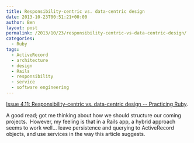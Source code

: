 ```yaml
---
title: Responsibility-centric vs. data-centric design
date: 2013-10-23T00:51:21+00:00
author: Ben
layout: post
permalink: /2013/10/23/responsibility-centric-vs-data-centric-design/
categories:
  - Ruby
tags:
  - ActiveRecord
  - architecture
  - design
  - Rails
  - responsibility
  - service
  - software engineering
---
```

[Issue 4.11: Responsibility-centric vs. data-centric design -- Practicing Ruby](https://practicingruby.com/articles/responsibility-centric-vs-data-centric-design?u=dc2ab0f9bb).

A good read; got me thinking about how we should structure our coming projects.  However, my feeling is that in a Rails app, a hybrid approach seems to work well... leave persistence and querying to ActiveRecord objects, and use services in the way this article suggests.
